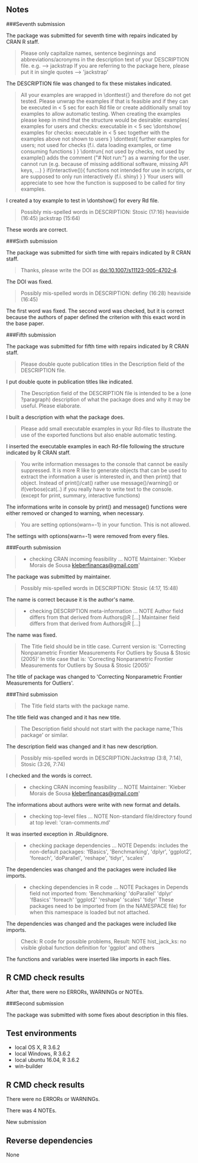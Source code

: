 ## Notes
###Seventh submission

The package was submitted for seventh time with repairs indicated by CRAN R staff.

>Please only capitalize names, sentence beginnings and
>abbreviations/acronyms in the description text of your DESCRIPTION file.
>e.g. --> jackstrap
>If you are referring to the package here, please put it in single quotes
>--> 'jackstrap'

The DESCRIPTION file was changed to fix these mistakes indicated.

>All your examples are wrapped in \donttest{} and therefore do not get
>tested.
>Please unwrap the examples if that is feasible and if they can be
>executed in < 5 sec for each Rd file or create additionally small toy
>examples to allow automatic testing.
>When creating the examples please keep in mind that the structure
>would be desirable:
>examples{
>    examples for users and checks:
>    executable in < 5 sec
>    \dontshow{
>        examples for checks:
>        executable in < 5 sec together with the examples above
>        not shown to users
>    }
>    \donttest{
>        further examples for users; not used for checks
>        (f.i. data loading examples, or time consuming functions )
>    }
>    \dontrun{
>     not used by checks, not used by example()
>     adds the comment ("# Not run:") as a warning for the user.
>     cannot run (e.g. because of missing additional software,
>     missing API keys, ...)
>    }
>    if(interactive()){
>        functions not intended for use in scripts,
>        or are supposed to only run interactively
>        (f.i. shiny)
>    }
>}
>Your users will appreciate to see how the function is supposed to be
>called for tiny examples.

I created a toy example to test in  \dontshow{} for every Rd file.

>Possibly mis-spelled words in DESCRIPTION:
>    Stosic (17:16)
>    heaviside (16:45)
>    jackstrap (15:64)

These words are correct.

###Sixth submission

The package was submitted for sixth time with repairs indicated by R CRAN staff.

>Thanks, please write the DOI as <doi:10.1007/s11123-005-4702-4>.

The DOI was fixed.

> Possibly mis-spelled words in DESCRIPTION:
>     definy (16:28)
>     heaviside (16:45)

The first word was fixed. The second word was checked, but it is correct because the authors of paper defined the criterion with this exact word in the base paper.

###Fifth submission

The package was submitted for fifth time with repairs indicated by R CRAN staff.

>Please double quote publication titles in the Description field of the
>DESCRIPTION file.

I put double quote in publication titles like indicated.

>The Description field of the DESCRIPTION file is intended to be a (one
?paragraph) description of what the package does and why it may be
>useful. Please elaborate.

I built a description with what the package does.

>Please add small executable examples in your Rd-files to illustrate the
>use of the exported functions but also enable automatic testing.

I inserted the executable examples in each Rd-file following the structure indicated by R CRAN staff.

>You write information messages to the console that cannot be easily
>suppressed.
>It is more R like to generate objects that can be used to extract the
>information a user is interested in, and then print() that object.
>Instead of print()/cat() rather use message()/warning()  or
>if(verbose)cat(..) if you really have to write text to the console.
>(except for print, summary, interactive functions)

The informations write in console by print() and message() functions were either removed or changed to warning, when necessary.

>You are setting options(warn=-1) in your function. This is not allowed.

The settings with options(warn=-1) were removed from every files.

###Fourth submission

>* checking CRAN incoming feasibility ... NOTE
> Maintainer: 'Kleber Morais de Sousa <kleberfinancas@gmail.com>'

The package was submitted by maintainer.

>Possibly mis-spelled words in DESCRIPTION:
>  Stosic (4:17, 15:48)

The name is correct because it is the author's name.

> * checking DESCRIPTION meta-information ... NOTE
> Author field differs from that derived from Authors@R
>   [...]
> Maintainer field differs from that derived from Authors@R
>   [...]

The name was fixed.

>The Title field should be in title case. Current version is:
>'Correcting Nonparametric Frontier Measurements For Outliers by Sousa & Stosic (2005)'
>In title case that is:
>'Correcting Nonparametric Frontier Measurements for Outliers by Sousa & Stosic (2005)'

The title of package was changed to 'Correcting Nonparametric Frontier Measurements for Outliers'.


###Third submission

> The Title field starts with the package name.

The title field was changed and it has new title.

> The Description field should not start with the package name,'This package' or similar.

The description field was changed and it has new description.  

>Possibly mis-spelled words in DESCRIPTION:Jackstrap (3:8, 7:14), Stosic (3:26, 7:74)

I checked and the words is correct.

> * checking CRAN incoming feasibility ... NOTE
> Maintainer: 'Kleber Morais de Sousa <kleberfinancas@gmail.com>'

The informations about authors were write with new format and details. 

>* checking top-level files ... NOTE
>Non-standard file/directory found at top level:
>  'cran-comments.md'

It was inserted exception in .Rbuildignore.

>* checking package dependencies ... NOTE
>Depends: includes the non-default packages:
>  'fBasics', 'Benchmarking', 'dplyr', 'ggplot2', 'foreach',
>  'doParallel', 'reshape', 'tidyr', 'scales'

The dependencies was changed and the packages were included like imports.

>* checking dependencies in R code ... NOTE
>Packages in Depends field not imported from:
>  'Benchmarking' 'doParallel' 'dplyr' 'fBasics' 'foreach' 'ggplot2'
>  'reshape' 'scales' 'tidyr'
>  These packages need to be imported from (in the NAMESPACE file)
>  for when this namespace is loaded but not attached.

The dependencies was changed and the packages were included like imports.

> Check: R code for possible problems, Result: NOTE
>   hist_jack_ks: no visible global function definition for 'ggplot' and others

The functions and variables were inserted like imports in each files.

## R CMD check results

After that, there were no ERRORs, WARNINGs or NOTEs.

###Second submission

The package was submitted with some fixes about description in this files.

## Test environments

* local OS X, R 3.6.2
* local Windows, R 3.6.2
* local ubuntu 16.04, R 3.6.2
* win-builder

## R CMD check results

There were no ERRORs or WARNINGs.

There was 4 NOTEs.

New submission

## Reverse dependencies

None
